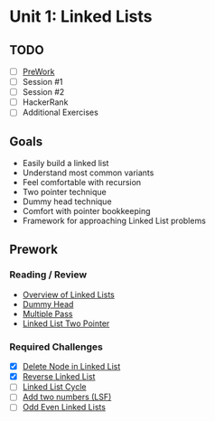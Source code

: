 # Unit 1: Linked Lists
## TODO
- [ ] [PreWork](#PreWork)
- [ ] Session #1
- [ ] Session #2
- [ ] HackerRank
- [ ] Additional Exercises

## Goals
- Easily build a linked list
- Understand most common variants
- Feel comfortable with recursion
- Two pointer technique
- Dummy head technique
- Comfort with pointer bookkeeping
- Framework for approaching Linked List problems

## Prework
### Reading / Review
<ul>
<li><a href="https://guides.codepath.org/compsci/Linked-Lists">Overview of Linked Lists</a></li>
<li><a href="https://guides.codepath.org/compsci/Dummy-Head">Dummy Head</a></li>
<li><a href="https://guides.codepath.org/compsci/Multiple-Pass">Multiple Pass</a></li>
<li><a href="https://guides.codepath.org/compsci/Linked-List-Two-Pointer">Linked List Two Pointer</a></li>
</ul>

### Required Challenges
- [x] <a href="https://leetcode.com/problems/delete-node-in-a-linked-list">Delete Node in Linked List</a></li>
- [x] <a href="https://leetcode.com/problems/reverse-linked-list/">Reverse Linked List</a></li>
- [ ] <a href="https://leetcode.com/problems/linked-list-cycle">Linked List Cycle</a></li>
- [ ] <a href="https://leetcode.com/problems/add-two-numbers">Add two numbers (LSF)</a></li>
- [ ] <a href="https://leetcode.com/problems/odd-even-linked-list">Odd Even Linked Lists</a></li>
